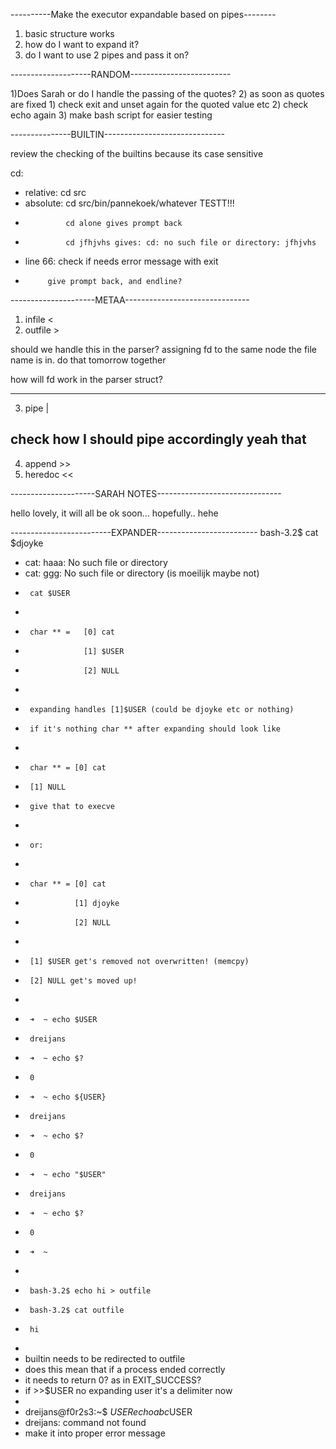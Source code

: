 
----------Make the executor expandable based on pipes--------

1) basic structure works
2) how do I want to expand it?
3) do I want to use 2 pipes and pass it on?


--------------------RANDOM-------------------------

1)Does Sarah or do I handle the passing of the quotes?
2) as soon as quotes are fixed 
    1) check exit and unset again for the quoted value etc
    2) check echo again
3) make bash script for easier testing


---------------BUILTIN------------------------------

review the checking of the builtins because its case sensitive

cd:

 * relative: cd src
 * absolute: cd src/bin/pannekoek/whatever TESTT!!!
 * 				cd alone gives prompt back
 * 				cd jfhjvhs gives: cd: no such file or directory: jfhjvhs
 * line 66: check if needs error message with exit
 * 			give prompt back, and endline?


---------------------METAA-------------------------------

1) infile <
2) outfile >

should we handle this in the parser?
assigning fd to the same node the file name is in.
do that tomorrow together

how will fd work in the parser struct?

-----------------------------------------------------------
3) pipe |

check how I should pipe accordingly yeah that
-----------------------------------------------------------
4) append >>
5) heredoc <<

---------------------SARAH NOTES-------------------------------

hello lovely, it will all be ok soon... hopefully.. hehe


-------------------------EXPANDER-------------------------
bash-3.2$ cat $djoyke
 * cat: haaa: No such file or directory
 * cat: ggg: No such file or directory (is moeilijk maybe not)
 * 		cat $USER
 * 
 * 		char ** =	[0] cat
 * 					[1] $USER
 * 					[2] NULL
 * 
 * 		expanding handles [1]$USER (could be djoyke etc or nothing)
 * 		if it's nothing char ** after expanding should look like
 * 
 * 		char ** = [0] cat
 * 		[1] NULL
 *		give that to execve
 *		
 *		or:
 * 		
 *		char ** = [0] cat
 *				  [1] djoyke
 *				  [2] NULL
 *
 * 		[1] $USER get's removed not overwritten! (memcpy)
 * 		[2] NULL get's moved up!
 * 		
 * 		➜  ~ echo $USER
 * 		dreijans
 * 		➜  ~ echo $?
 * 		0	
 * 		➜  ~ echo ${USER}
 * 		dreijans
 * 		➜  ~ echo $?
 * 		0
 * 		➜  ~ echo "$USER"
 * 		dreijans
 * 		➜  ~ echo $?
 * 		0
 * 		➜  ~
 * 
 * 		bash-3.2$ echo hi > outfile
 * 		bash-3.2$ cat outfile
 * 		hi
 * 			
 * builtin needs to be redirected to outfile
 * does this mean that if a process ended correctly 
 * it needs to return 0? as in EXIT_SUCCESS?
 * if >>$USER no expanding user it's a delimiter now
 * 
 * dreijans@f0r2s3:~$ $USER echo abc$USER
 * dreijans: command not found
 * make it into proper error message
